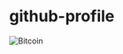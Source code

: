 # github-profile


![Bitcoin](https://img.shields.io/badge/Bitcoin-000?style=for-the-badge&logo=bitcoin&logoColor=white)
